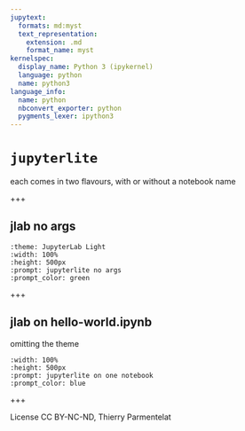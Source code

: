 ```yaml
---
jupytext:
  formats: md:myst
  text_representation:
    extension: .md
    format_name: myst
kernelspec:
  display_name: Python 3 (ipykernel)
  language: python
  name: python3
language_info:
  name: python
  nbconvert_exporter: python
  pygments_lexer: ipython3
---
```


# `jupyterlite`

each comes in two flavours, with or without a notebook name

+++

## jlab no args

```{jupyterlite}
:theme: JupyterLab Light
:width: 100%
:height: 500px
:prompt: jupyterlite no args
:prompt_color: green
```

+++

## jlab on hello-world.ipynb

omitting the theme

```{jupyterlite} hello-world.ipynb
:width: 100%
:height: 500px
:prompt: jupyterlite on one notebook
:prompt_color: blue
```

+++

License CC BY-NC-ND, Thierry Parmentelat
